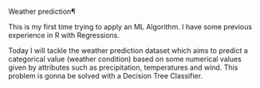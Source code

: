 Weather prediction¶

This is my first time trying to apply an ML Algorithm. I have some previous experience in R with Regressions.

Today I will tackle the weather prediction dataset which aims to predict a categorical value (weather condition) based on some numerical values given by attributes such as precipitation, temperatures and wind.
This problem is gonna be solved with a Decision Tree Classifier.

